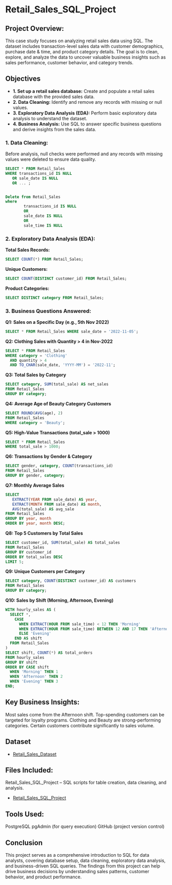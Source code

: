 # Retail_Sales_SQL_Project

## Project Overview:
This case study focuses on analyzing retail sales data using SQL. The dataset includes transaction-level sales data with customer demographics, purchase date & time, and product category details.
The goal is to clean, explore, and analyze the data to uncover valuable business insights such as sales performance, customer behavior, and category trends.


## Objectives
- **1. Set up a retail sales database:** Create and populate a retail sales database with the provided sales data.
- **2. Data Cleaning:** Identify and remove any records with missing or null values.
- **3. Exploratory Data Analysis (EDA):** Perform basic exploratory data analysis to understand the dataset.
- **4. Business Analysis:** Use SQL to answer specific business questions and derive insights from the sales data.


### 1. Data Cleaning:
Before analysis, null checks were performed and any records with missing values were deleted to ensure data quality.
```SQL
SELECT * FROM Retail_Sales
WHERE transactions_id IS NULL
   OR sale_date IS NULL
   OR ... ;


Delete from Retail_Sales
where
		transactions_id IS NULL
		OR
		sale_date IS NULL
		OR
		sale_time IS NULL
```

### 2. Exploratory Data Analysis (EDA):
**Total Sales Records:**
```SQL
SELECT COUNT(*) FROM Retail_Sales;
```

**Unique Customers:**
```SQL
SELECT COUNT(DISTINCT customer_id) FROM Retail_Sales;
```

**Product Categories:**
```SQL
SELECT DISTINCT category FROM Retail_Sales;
```

### 3. Business Questions Answered:
**Q1: Sales on a Specific Day (e.g., 5th Nov 2022)**
```SQL
SELECT * FROM Retail_Sales WHERE sale_date = '2022-11-05';
```

**Q2: Clothing Sales with Quantity > 4 in Nov-2022**
```SQL
SELECT * FROM Retail_Sales
WHERE category = 'Clothing'
  AND quantity > 4
  AND TO_CHAR(sale_date, 'YYYY-MM') = '2022-11';
```
 
**Q3: Total Sales by Category**
```SQL
SELECT category, SUM(total_sale) AS net_sales
FROM Retail_Sales
GROUP BY category;
```

**Q4: Average Age of Beauty Category Customers**
```SQL
SELECT ROUND(AVG(age), 2)
FROM Retail_Sales
WHERE category = 'Beauty';
```

**Q5: High-Value Transactions (total_sale > 1000)**
```SQL
SELECT * FROM Retail_Sales
WHERE total_sale > 1000;
```

**Q6: Transactions by Gender & Category**
```SQL
SELECT gender, category, COUNT(transactions_id)
FROM Retail_Sales
GROUP BY gender, category;
```

**Q7: Monthly Average Sales**
```SQL
SELECT
   EXTRACT(YEAR FROM sale_date) AS year,
   EXTRACT(MONTH FROM sale_date) AS month,
   AVG(total_sale) AS avg_sale
FROM Retail_Sales
GROUP BY year, month
ORDER BY year, month DESC;
```

**Q8: Top 5 Customers by Total Sales**
```SQL
SELECT customer_id, SUM(total_sale) AS total_sales
FROM Retail_Sales
GROUP BY customer_id
ORDER BY total_sales DESC
LIMIT 5;
```

**Q9: Unique Customers per Category**
```SQL
SELECT category, COUNT(DISTINCT customer_id) AS customers
FROM Retail_Sales
GROUP BY category;
```

**Q10: Sales by Shift (Morning, Afternoon, Evening)**
```SQL
WITH hourly_sales AS (
  SELECT *,
    CASE
      WHEN EXTRACT(HOUR FROM sale_time) < 12 THEN 'Morning'
      WHEN EXTRACT(HOUR FROM sale_time) BETWEEN 12 AND 17 THEN 'Afternoon'
      ELSE 'Evening'
    END AS shift
  FROM Retail_Sales
)
SELECT shift, COUNT(*) AS total_orders
FROM hourly_sales
GROUP BY shift
ORDER BY CASE shift
  WHEN 'Morning' THEN 1
  WHEN 'Afternoon' THEN 2
  WHEN 'Evening' THEN 3
END;
```


## Key Business Insights:
Most sales come from the Afternoon shift.
Top-spending customers can be targeted for loyalty programs.
Clothing and Beauty are strong-performing categories.
Certain customers contribute significantly to sales volume.


## Dataset
- <a href="https://github.com/tanyabatra555/Retail_Sales_SQL_Project/blob/main/SQL%20-%20Retail%20Sales%20Analysis_utf%20.csv"> Retail_Sales_Dataset </a>


## Files Included:
Retail_Sales_SQL_Project – SQL scripts for table creation, data cleaning, and analysis.
- <a href="https://github.com/tanyabatra555/Retail_Sales_SQL_Project/blob/main/Retail_Sales_SQL_Project.sql"> Retail_Sales_SQL_Project </a>


## Tools Used:
PostgreSQL
pgAdmin (for query execution)
GitHub (project version control)


## Conclusion
This project serves as a comprehensive introduction to SQL for data analysts, covering database setup, data cleaning, exploratory data analysis, and business-driven SQL queries. The findings from this project can help drive business decisions by understanding sales patterns, customer behavior, and product performance.

